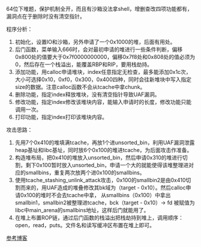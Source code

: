 64位下堆题，保护机制全开，而且有沙箱没法拿shell，增删查改四项功能都有，漏洞点在于删除时没有清空指针。

程序分析：
1. 初始化，设置IO和沙箱，另外申请了一个0x1000的堆，后面有用处。
2. 后门函数，菜单输入666时，会对最初申请的堆进行一些条件判断，偏移0x800处的值要大于0x7f0000000000，偏移0x7f8处和0x808处的值必须为0，然后存在一个栈溢出，能覆盖RBP和RIP，要用栈劫持。
3. 添加功能，用calloc申请堆块，index任意指定无检查，最多能添加0x1c次，大小可选择0x10，0xf0，0x300，0x400四种，同时会往新堆块中写入指定size的数据。注意calloc函数不会从tcache中拿chunk。 
4. 删除功能，指定index释放堆块，没有清空指针导致UAF漏洞。
5. 修改功能，指定index修改该堆块内容，能输入申请时的长度，修改功能只能调用一次。
6. 打印功能，指定index打印该堆块内容。

攻击思路：
1. 先用7个0x410的堆填满tcache，再放1个进unsorted_bin，利用UAF漏洞泄露heap基址和libc基址，同时放6个0x100的堆进tcache，为后面攻击作准备。
2. 构造堆布局，把0x410的堆放入unsorted_bin，然后申请0x310的堆进行切割，剩下0x100暂时放入unsorted_bin，申请一个大的就能使得该堆整理进对应的smallbins，重复两次放两个进0x100的smallbins。
3. 使用tcache_stashing_unlink_attack攻击，0x100的smallbin2是由0x410切割而来的，用UAF造成的堆叠修改其bk域为（target - 0x10）。然后calloc申请0x100的堆时不会去tcache中拿，
从smallbins（0x100）中拿出smallbin1，smallbin2被整理进tcache，bck（target - 0x10）-> fd 被赋值为libc中main_arena的smallbins地址，这样后门就能用了。
4. 在堆上布置ROP链，通过后门函数的栈溢出把栈劫持到堆上，调用顺序：open，read，puts。文件名和读写缓冲区布置在堆上即可。

[参考博客](https://blog.csdn.net/weixin_44145820/article/details/106245005)
